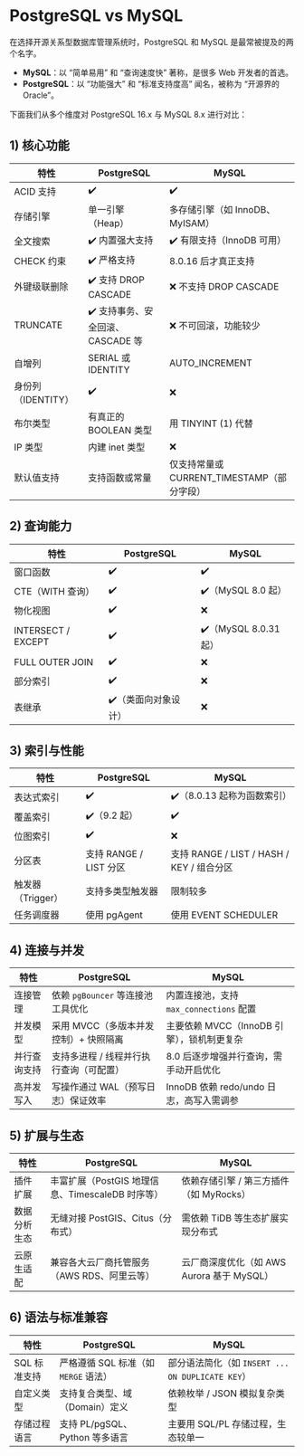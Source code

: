 # PostgreSQL vs MySQL

在选择开源关系型数据库管理系统时，PostgreSQL 和 MySQL 是最常被提及的两个名字。

- **MySQL**：以 “简单易用” 和 “查询速度快” 著称，是很多 Web 开发者的首选。
- **PostgreSQL**：以 “功能强大” 和 “标准支持度高” 闻名，被称为 “开源界的 Oracle”。

下面我们从多个维度对 PostgreSQL 16.x 与 MySQL 8.x 进行对比：

## 1) 核心功能

| 特性               | PostgreSQL                       | MySQL                                      |
| ------------------ | -------------------------------- | ------------------------------------------ |
| ACID 支持          | ✔️                                | ✔️                                          |
| 存储引擎           | 单一引擎（Heap）                 | 多存储引擎（如 InnoDB、MyISAM）            |
| 全文搜索           | ✔️ 内置强大支持                   | ✔️ 有限支持（InnoDB 可用）                  |
| CHECK 约束         | ✔️ 严格支持                       | 8.0.16 后才真正支持                        |
| 外键级联删除       | ✔️ 支持 DROP CASCADE              | ❌ 不支持 DROP CASCADE                      |
| TRUNCATE           | ✔️ 支持事务、安全回滚、CASCADE 等 | ❌ 不可回滚，功能较少                       |
| 自增列             | SERIAL 或 IDENTITY               | AUTO_INCREMENT                             |
| 身份列（IDENTITY） | ✔️                                | ❌                                          |
| 布尔类型           | 有真正的 BOOLEAN 类型            | 用 TINYINT (1) 代替                        |
| IP 类型            | 内建 inet 类型                   | ❌                                          |
| 默认值支持         | 支持函数或常量                   | 仅支持常量或 CURRENT_TIMESTAMP（部分字段） |

## 2) 查询能力

| 特性               | PostgreSQL          | MySQL                |
| ------------------ | ------------------- | -------------------- |
| 窗口函数           | ✔️                   | ✔️                    |
| CTE（WITH 查询）   | ✔️                   | ✔️（MySQL 8.0 起）    |
| 物化视图           | ✔️                   | ❌                    |
| INTERSECT / EXCEPT | ✔️                   | ✔️（MySQL 8.0.31 起） |
| FULL OUTER JOIN    | ✔️                   | ❌                    |
| 部分索引           | ✔️                   | ❌                    |
| 表继承             | ✔️（类面向对象设计） | ❌                    |

## 3) 索引与性能

| 特性              | PostgreSQL             | MySQL                                     |
| ----------------- | ---------------------- | ----------------------------------------- |
| 表达式索引        | ✔️                      | ✔️（8.0.13 起称为函数索引）                |
| 覆盖索引          | ✔️（9.2 起）            | ✔️                                         |
| 位图索引          | ✔️                      | ❌                                         |
| 分区表            | 支持 RANGE / LIST 分区 | 支持 RANGE / LIST / HASH / KEY / 组合分区 |
| 触发器（Trigger） | 支持多类型触发器       | 限制较多                                  |
| 任务调度器        | 使用 pgAgent           | 使用 EVENT SCHEDULER                      |

## 4) 连接与并发

| 特性         | PostgreSQL                              | MySQL                                      |
| ------------ | --------------------------------------- | ------------------------------------------ |
| 连接管理     | 依赖 `pgBouncer` 等连接池工具优化       | 内置连接池，支持 `max_connections` 配置    |
| 并发模型     | 采用 MVCC（多版本并发控制）+ 快照隔离   | 主要依赖 MVCC（InnoDB 引擎），锁机制更复杂 |
| 并行查询支持 | 支持多进程 / 线程并行执行查询（可配置） | 8.0 后逐步增强并行查询，需手动开启优化     |
| 高并发写入   | 写操作通过 WAL（预写日志）保证效率      | InnoDB 依赖 redo/undo 日志，高写入需调参   |

## 5) 扩展与生态

| 特性         | PostgreSQL                                       | MySQL                                      |
| ------------ | ------------------------------------------------ | ------------------------------------------ |
| 插件扩展     | 丰富扩展（PostGIS 地理信息、TimescaleDB 时序等） | 依赖存储引擎 / 第三方插件（如 MyRocks）    |
| 数据分析生态 | 无缝对接 PostGIS、Citus（分布式）                | 需依赖 TiDB 等生态扩展实现分布式           |
| 云原生适配   | 兼容各大云厂商托管服务（AWS RDS、阿里云等）      | 云厂商深度优化（如 AWS Aurora 基于 MySQL） |

## 6) 语法与标准兼容

| 特性         | PostgreSQL                           | MySQL                                            |
| ------------ | ------------------------------------ | ------------------------------------------------ |
| SQL 标准支持 | 严格遵循 SQL 标准（如 `MERGE` 语法） | 部分语法简化（如 `INSERT ... ON DUPLICATE KEY`） |
| 自定义类型   | 支持复合类型、域（Domain）定义       | 依赖枚举 / JSON 模拟复杂类型                     |
| 存储过程语言 | 支持 PL/pgSQL、Python 等多语言       | 主要用 SQL/PL 存储过程，生态较单一               |